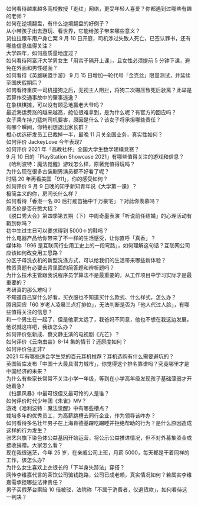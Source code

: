 如何看待越来越多高校教授「走红」网络，更受年轻人喜爱？你都遇到过哪些有趣的老师？  
如何在逆境翻盘，有什么逆境翻盘的好例子？  
从小带孩子出去游玩、看世界，它能给孩子带来哪些意义？  
货拉拉跟车用户身亡案 9 月 10 日开庭，司机涉过失致人死亡，已签认罪书，还有哪些信息值得关注？  
大学四年，如何高质量地度过？  
如何看待阿富汗大学男女生「用帘子隔开上课」，且女性必须提前 5 分钟下课，避免在外面和男性碰面？  
如何看待《英雄联盟手游》 9 月 15 日增加一轮代号「金克丝」限量测试，并延续至国庆假期后？  
如何看待重庆一司机撞狗之后，无视主人阻拦，将狗二次碾压致死后驶离？此举是否算作交通事故中的肇事逃逸？  
在象棋棋摊，可以没有顾忌地赢老大爷吗？  
最近海运费涨的越来越高，舱位很难拿到，是为什么呢？有官方的回应吗？  
女子乘车持刀猛刺司机要害，原因是什么？该女子将承担哪些责任？  
有哪个瞬间，你特别想退出家长群？  
橙心优选研发员工已裁掉一半，最晚 11 月关全国业务，真实性如何？  
如何评价 JackeyLove 今年表现?  
如何评价 2021 年「高教社杯」全国大学生数学建模竞赛？  
9 月 10 日的「PlayStation Showcase 2021」有哪些值得关注的游戏和信息？  
《哈利波特：魔法觉醒》游戏怎么样，原著党值得玩吗？  
为什么现在很多古装剧男演员都不好看了呢？  
时隔 20 年再看美国「911」，你的感受如何？  
如何评价 9 月 9 日晚的知乎新知青年说《大学第一课》？  
极简主义的你，房间长什么样？  
如何看待「香港一名 80 后打疫苗抽中千万豪宅」？对此你羡慕吗？  
周杰伦是否在憋大招？  
《脱口秀大会》第四季第五期（下）中周奇墨表演「听说前任结婚」的心理活动有戳到你吗？  
初中生过生日可以要求得到 5000＋的鞋吗？  
什么电器产品给你带来了不一样的生活感受，让你直呼「真香」？  
媒体称「996 是互联网行业用工史上的一段弯路」，如何理解这句话？互联网公司应该如何改变用工思路？  
分区子母洗衣机的新型洗涤方式，可以给我们的生活带来哪些新体验？  
教资真题有必要去背里面的简答题和辨析题吗？  
为什么技术主管跟我说程序员学算法不是最重要的，从工作项目中学习实际才是最重要的？  
考研真的那么难吗？  
不知道自己穿什么好看，买衣服也不知道买什么款式、什么样式，怎么办？  
腾讯回应「60 岁老人凌晨三点打排位」，无法判断是否为「他人代过人脸」，有哪些值得关注的信息？  
和一个男生在一起了，但是他家太远了，我爸妈不同意，他也不想在我这边发展，他说就这样吧，我该怎么办？  
如何评价张新成、蔡文静主演的电视剧《光芒》？  
如何评价《云南虫谷》8-14 集的情节？还原度如何？  
如何评价任正非?  
2021 年有哪些适合学生党的百元耳机推荐？耳机选购有什么需要避坑的？  
英国智库发布「中国十大最具潜力城市」，你觉得这个排名靠谱吗？究竟哪里才是中国经济的未来？  
为什么有些家长常常不关注小学一年级，等到在小学高年级发现孩子基础薄弱才开始着急?  
《扫黑风暴》中最可恨但又最可怜的人是谁？  
如何评价时代少年团《朱雀》MV？  
游戏《哈利波特：魔法觉醒》中有哪些槽点？  
栽培多年的优秀员工，为高薪跳槽去同行企业，作为领导该咋办？  
如何看待多名壮年男子在上海肯德基蹭吃蹭睡并拒绝帮助的行为？是什么原因造成这样的行为发生？  
张艺兴旗下染色体公益基因开始运营，将公示公益推进情况，但不对外募集资金或接收捐赠。大家怎么看？  
现在我很迷茫，今年 25 岁，在亲戚公司上班，月薪 5000，每天都是干着同样的工作，该怎么办?  
为什么女生喜欢上衣很长的「下半身失踪法」穿搭？  
网传李维嘉代言的茶饮公司骗钱跑路，公司已成老赖，真实情况如何？若属实李维嘉需承担哪些法律责任？  
男子买假茅台索赔 10 倍被驳，法院称「不属于消费者，仅退货款」，如何看待这一判决？  
